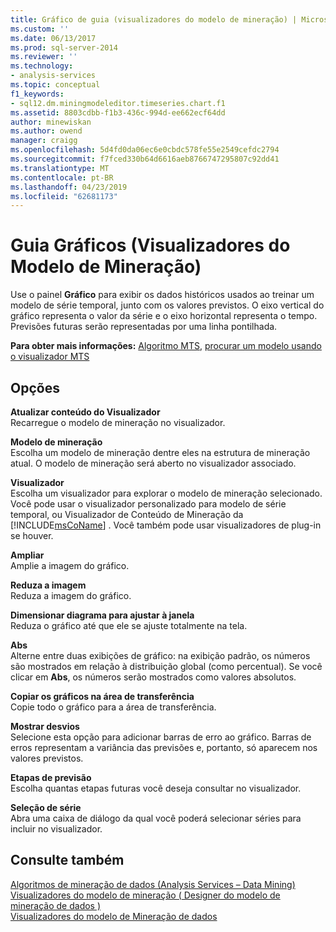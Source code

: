 ```yaml
---
title: Gráfico de guia (visualizadores do modelo de mineração) | Microsoft Docs
ms.custom: ''
ms.date: 06/13/2017
ms.prod: sql-server-2014
ms.reviewer: ''
ms.technology:
- analysis-services
ms.topic: conceptual
f1_keywords:
- sql12.dm.miningmodeleditor.timeseries.chart.f1
ms.assetid: 8803cdbb-f1b3-436c-994d-ee662ecf64dd
author: minewiskan
ms.author: owend
manager: craigg
ms.openlocfilehash: 5d4fd0da06ec6e0cbdc578fe55e2549cefdc2794
ms.sourcegitcommit: f7fced330b64d6616aeb8766747295807c92dd41
ms.translationtype: MT
ms.contentlocale: pt-BR
ms.lasthandoff: 04/23/2019
ms.locfileid: "62681173"
---
```

# <a name="chart-tab-mining-model-viewers"></a>Guia Gráficos (Visualizadores do Modelo de Mineração)
  Use o painel **Gráfico** para exibir os dados históricos usados ao treinar um modelo de série temporal, junto com os valores previstos. O eixo vertical do gráfico representa o valor da série e o eixo horizontal representa o tempo. Previsões futuras serão representadas por uma linha pontilhada.  
  
 **Para obter mais informações:** [Algoritmo MTS](data-mining/microsoft-time-series-algorithm.md), [procurar um modelo usando o visualizador MTS](data-mining/browse-a-model-using-the-microsoft-time-series-viewer.md)  
  
## <a name="options"></a>Opções  
 **Atualizar conteúdo do Visualizador**  
 Recarregue o modelo de mineração no visualizador.  
  
 **Modelo de mineração**  
 Escolha um modelo de mineração dentre eles na estrutura de mineração atual. O modelo de mineração será aberto no visualizador associado.  
  
 **Visualizador**  
 Escolha um visualizador para explorar o modelo de mineração selecionado. Você pode usar o visualizador personalizado para modelo de série temporal, ou Visualizador de Conteúdo de Mineração da [!INCLUDE[msCoName](../includes/msconame-md.md)] . Você também pode usar visualizadores de plug-in se houver.  
  
 **Ampliar**  
 Amplie a imagem do gráfico.  
  
 **Reduza a imagem**  
 Reduza a imagem do gráfico.  
  
 **Dimensionar diagrama para ajustar à janela**  
 Reduza o gráfico até que ele se ajuste totalmente na tela.  
  
 **Abs**  
 Alterne entre duas exibições de gráfico: na exibição padrão, os números são mostrados em relação à distribuição global (como percentual). Se você clicar em **Abs**, os números serão mostrados como valores absolutos.  
  
 **Copiar os gráficos na área de transferência**  
 Copie todo o gráfico para a área de transferência.  
  
 **Mostrar desvios**  
 Selecione esta opção para adicionar barras de erro ao gráfico. Barras de erros representam a variância das previsões e, portanto, só aparecem nos valores previstos.  
  
 **Etapas de previsão**  
 Escolha quantas etapas futuras você deseja consultar no visualizador.  
  
 **Seleção de série**  
 Abra uma caixa de diálogo da qual você poderá selecionar séries para incluir no visualizador.  
  
## <a name="see-also"></a>Consulte também  
 [Algoritmos de mineração de dados &#40;Analysis Services – Data Mining&#41;](data-mining/data-mining-algorithms-analysis-services-data-mining.md)   
 [Visualizadores do modelo de mineração &#40; Designer do modelo de mineração de dados &#41;](mining-model-viewers-data-mining-model-designer.md)   
 [Visualizadores do modelo de Mineração de dados](data-mining/data-mining-model-viewers.md)  
  
  
